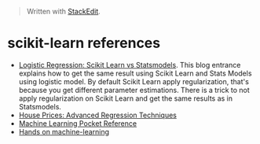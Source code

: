 
> Written with [StackEdit](https://stackedit.io/).

# scikit-learn references

- [Logistic Regression: Scikit Learn vs Statsmodels](https://stats.stackexchange.com/questions/203740/logistic-regression-scikit-learn-vs-statsmodels). This blog entrance explains how to get the same result using Scikit Learn and Stats Models using logistic model. By default Scikit Learn apply regularization, that's because you get different parameter estimations. There is a trick to not apply regularization on Scikit Learn and get the same results as in Statsmodels.
- [House Prices: Advanced Regression Techniques](https://www.kaggle.com/jack89roberts/top-7-using-elasticnet-with-interactions)
- [Machine Learning Pocket Reference](https://learning.oreilly.com/library/view/machine-learning-pocket/9781492047537/)
- [Hands on machine-learning](https://learning.oreilly.com/library/view/hands-on-machine-learning/9781492032632/)
<!--stackedit_data:
eyJoaXN0b3J5IjpbMjA4MzU2MzUyMCwtODkwMTA0MzQ2XX0=
-->